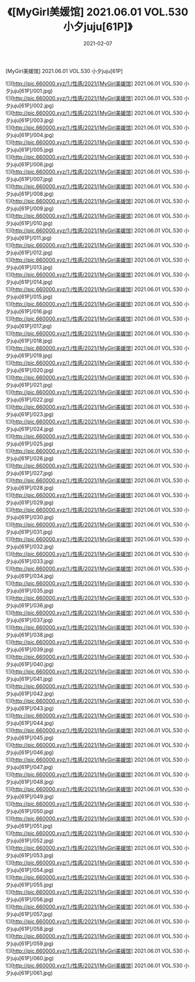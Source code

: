 ﻿---
layout: post
title:  《[MyGirl美媛馆] 2021.06.01 VOL.530 小夕juju[61P]》
date:   2021-02-07
img: http://pic.660000.xyz/1:/性感/2021/[MyGirl美媛馆] 2021.06.01 VOL.530 小夕juju[61P]/000.jpg
categories: [美女, 清纯, 唯美]
---

[MyGirl美媛馆] 2021.06.01 VOL.530 小夕juju[61P]

  ![](http://pic.660000.xyz/1:/性感/2021/[MyGirl美媛馆] 2021.06.01 VOL.530 小夕juju[61P]/001.jpg) <br> ![](http://pic.660000.xyz/1:/性感/2021/[MyGirl美媛馆] 2021.06.01 VOL.530 小夕juju[61P]/002.jpg) <br> ![](http://pic.660000.xyz/1:/性感/2021/[MyGirl美媛馆] 2021.06.01 VOL.530 小夕juju[61P]/003.jpg) <br> ![](http://pic.660000.xyz/1:/性感/2021/[MyGirl美媛馆] 2021.06.01 VOL.530 小夕juju[61P]/004.jpg) <br> ![](http://pic.660000.xyz/1:/性感/2021/[MyGirl美媛馆] 2021.06.01 VOL.530 小夕juju[61P]/005.jpg) <br> ![](http://pic.660000.xyz/1:/性感/2021/[MyGirl美媛馆] 2021.06.01 VOL.530 小夕juju[61P]/006.jpg) <br> ![](http://pic.660000.xyz/1:/性感/2021/[MyGirl美媛馆] 2021.06.01 VOL.530 小夕juju[61P]/007.jpg) <br> ![](http://pic.660000.xyz/1:/性感/2021/[MyGirl美媛馆] 2021.06.01 VOL.530 小夕juju[61P]/008.jpg) <br> ![](http://pic.660000.xyz/1:/性感/2021/[MyGirl美媛馆] 2021.06.01 VOL.530 小夕juju[61P]/009.jpg) <br> ![](http://pic.660000.xyz/1:/性感/2021/[MyGirl美媛馆] 2021.06.01 VOL.530 小夕juju[61P]/010.jpg) <br> ![](http://pic.660000.xyz/1:/性感/2021/[MyGirl美媛馆] 2021.06.01 VOL.530 小夕juju[61P]/011.jpg) <br> ![](http://pic.660000.xyz/1:/性感/2021/[MyGirl美媛馆] 2021.06.01 VOL.530 小夕juju[61P]/012.jpg) <br> ![](http://pic.660000.xyz/1:/性感/2021/[MyGirl美媛馆] 2021.06.01 VOL.530 小夕juju[61P]/013.jpg) <br> ![](http://pic.660000.xyz/1:/性感/2021/[MyGirl美媛馆] 2021.06.01 VOL.530 小夕juju[61P]/014.jpg) <br> ![](http://pic.660000.xyz/1:/性感/2021/[MyGirl美媛馆] 2021.06.01 VOL.530 小夕juju[61P]/015.jpg) <br> ![](http://pic.660000.xyz/1:/性感/2021/[MyGirl美媛馆] 2021.06.01 VOL.530 小夕juju[61P]/016.jpg) <br> ![](http://pic.660000.xyz/1:/性感/2021/[MyGirl美媛馆] 2021.06.01 VOL.530 小夕juju[61P]/017.jpg) <br> ![](http://pic.660000.xyz/1:/性感/2021/[MyGirl美媛馆] 2021.06.01 VOL.530 小夕juju[61P]/018.jpg) <br> ![](http://pic.660000.xyz/1:/性感/2021/[MyGirl美媛馆] 2021.06.01 VOL.530 小夕juju[61P]/019.jpg) <br> ![](http://pic.660000.xyz/1:/性感/2021/[MyGirl美媛馆] 2021.06.01 VOL.530 小夕juju[61P]/020.jpg) <br> ![](http://pic.660000.xyz/1:/性感/2021/[MyGirl美媛馆] 2021.06.01 VOL.530 小夕juju[61P]/021.jpg) <br> ![](http://pic.660000.xyz/1:/性感/2021/[MyGirl美媛馆] 2021.06.01 VOL.530 小夕juju[61P]/022.jpg) <br> ![](http://pic.660000.xyz/1:/性感/2021/[MyGirl美媛馆] 2021.06.01 VOL.530 小夕juju[61P]/023.jpg) <br> ![](http://pic.660000.xyz/1:/性感/2021/[MyGirl美媛馆] 2021.06.01 VOL.530 小夕juju[61P]/024.jpg) <br> ![](http://pic.660000.xyz/1:/性感/2021/[MyGirl美媛馆] 2021.06.01 VOL.530 小夕juju[61P]/025.jpg) <br> ![](http://pic.660000.xyz/1:/性感/2021/[MyGirl美媛馆] 2021.06.01 VOL.530 小夕juju[61P]/026.jpg) <br> ![](http://pic.660000.xyz/1:/性感/2021/[MyGirl美媛馆] 2021.06.01 VOL.530 小夕juju[61P]/027.jpg) <br> ![](http://pic.660000.xyz/1:/性感/2021/[MyGirl美媛馆] 2021.06.01 VOL.530 小夕juju[61P]/028.jpg) <br> ![](http://pic.660000.xyz/1:/性感/2021/[MyGirl美媛馆] 2021.06.01 VOL.530 小夕juju[61P]/029.jpg) <br> ![](http://pic.660000.xyz/1:/性感/2021/[MyGirl美媛馆] 2021.06.01 VOL.530 小夕juju[61P]/030.jpg) <br> ![](http://pic.660000.xyz/1:/性感/2021/[MyGirl美媛馆] 2021.06.01 VOL.530 小夕juju[61P]/031.jpg) <br> ![](http://pic.660000.xyz/1:/性感/2021/[MyGirl美媛馆] 2021.06.01 VOL.530 小夕juju[61P]/032.jpg) <br> ![](http://pic.660000.xyz/1:/性感/2021/[MyGirl美媛馆] 2021.06.01 VOL.530 小夕juju[61P]/033.jpg) <br> ![](http://pic.660000.xyz/1:/性感/2021/[MyGirl美媛馆] 2021.06.01 VOL.530 小夕juju[61P]/034.jpg) <br> ![](http://pic.660000.xyz/1:/性感/2021/[MyGirl美媛馆] 2021.06.01 VOL.530 小夕juju[61P]/035.jpg) <br> ![](http://pic.660000.xyz/1:/性感/2021/[MyGirl美媛馆] 2021.06.01 VOL.530 小夕juju[61P]/036.jpg) <br> ![](http://pic.660000.xyz/1:/性感/2021/[MyGirl美媛馆] 2021.06.01 VOL.530 小夕juju[61P]/037.jpg) <br> ![](http://pic.660000.xyz/1:/性感/2021/[MyGirl美媛馆] 2021.06.01 VOL.530 小夕juju[61P]/038.jpg) <br> ![](http://pic.660000.xyz/1:/性感/2021/[MyGirl美媛馆] 2021.06.01 VOL.530 小夕juju[61P]/039.jpg) <br> ![](http://pic.660000.xyz/1:/性感/2021/[MyGirl美媛馆] 2021.06.01 VOL.530 小夕juju[61P]/040.jpg) <br> ![](http://pic.660000.xyz/1:/性感/2021/[MyGirl美媛馆] 2021.06.01 VOL.530 小夕juju[61P]/041.jpg) <br> ![](http://pic.660000.xyz/1:/性感/2021/[MyGirl美媛馆] 2021.06.01 VOL.530 小夕juju[61P]/042.jpg) <br> ![](http://pic.660000.xyz/1:/性感/2021/[MyGirl美媛馆] 2021.06.01 VOL.530 小夕juju[61P]/043.jpg) <br> ![](http://pic.660000.xyz/1:/性感/2021/[MyGirl美媛馆] 2021.06.01 VOL.530 小夕juju[61P]/044.jpg) <br> ![](http://pic.660000.xyz/1:/性感/2021/[MyGirl美媛馆] 2021.06.01 VOL.530 小夕juju[61P]/045.jpg) <br> ![](http://pic.660000.xyz/1:/性感/2021/[MyGirl美媛馆] 2021.06.01 VOL.530 小夕juju[61P]/046.jpg) <br> ![](http://pic.660000.xyz/1:/性感/2021/[MyGirl美媛馆] 2021.06.01 VOL.530 小夕juju[61P]/047.jpg) <br> ![](http://pic.660000.xyz/1:/性感/2021/[MyGirl美媛馆] 2021.06.01 VOL.530 小夕juju[61P]/048.jpg) <br> ![](http://pic.660000.xyz/1:/性感/2021/[MyGirl美媛馆] 2021.06.01 VOL.530 小夕juju[61P]/049.jpg) <br> ![](http://pic.660000.xyz/1:/性感/2021/[MyGirl美媛馆] 2021.06.01 VOL.530 小夕juju[61P]/050.jpg) <br> ![](http://pic.660000.xyz/1:/性感/2021/[MyGirl美媛馆] 2021.06.01 VOL.530 小夕juju[61P]/051.jpg) <br> ![](http://pic.660000.xyz/1:/性感/2021/[MyGirl美媛馆] 2021.06.01 VOL.530 小夕juju[61P]/052.jpg) <br> ![](http://pic.660000.xyz/1:/性感/2021/[MyGirl美媛馆] 2021.06.01 VOL.530 小夕juju[61P]/053.jpg) <br> ![](http://pic.660000.xyz/1:/性感/2021/[MyGirl美媛馆] 2021.06.01 VOL.530 小夕juju[61P]/054.jpg) <br> ![](http://pic.660000.xyz/1:/性感/2021/[MyGirl美媛馆] 2021.06.01 VOL.530 小夕juju[61P]/055.jpg) <br> ![](http://pic.660000.xyz/1:/性感/2021/[MyGirl美媛馆] 2021.06.01 VOL.530 小夕juju[61P]/056.jpg) <br> ![](http://pic.660000.xyz/1:/性感/2021/[MyGirl美媛馆] 2021.06.01 VOL.530 小夕juju[61P]/057.jpg) <br> ![](http://pic.660000.xyz/1:/性感/2021/[MyGirl美媛馆] 2021.06.01 VOL.530 小夕juju[61P]/058.jpg) <br> ![](http://pic.660000.xyz/1:/性感/2021/[MyGirl美媛馆] 2021.06.01 VOL.530 小夕juju[61P]/059.jpg) <br> ![](http://pic.660000.xyz/1:/性感/2021/[MyGirl美媛馆] 2021.06.01 VOL.530 小夕juju[61P]/060.jpg) <br> ![](http://pic.660000.xyz/1:/性感/2021/[MyGirl美媛馆] 2021.06.01 VOL.530 小夕juju[61P]/061.jpg) <br>